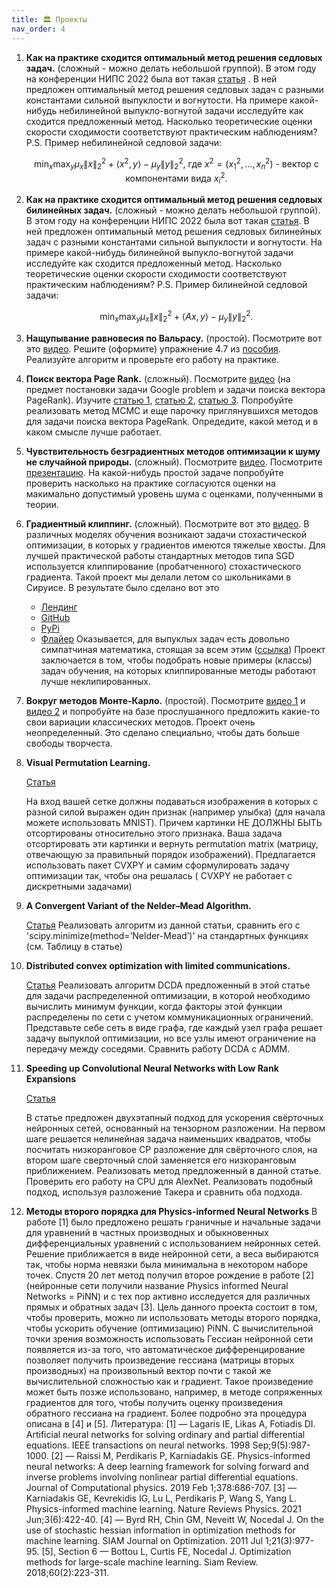 ```yaml
---
title: 🏛 Проекты
nav_order: 4
---
```


1. **Как на практике сходится оптимальный метод решения седловых задач.** (сложный - можно делать небольшой группой).
    В этом году на конференции НИПС 2022 была вот такая [статья](https://arxiv.org/pdf/2205.05653.pdf) .
    В ней предложен оптимальный метод решения седловых задач с разными константами сильной выпуклости и вогнутости. На примере какой-нибудь небилинейной выпукло-вогнутой задачи исследуйте как сходится предложенный метод. Насколько теоретические оценки скорости сходимости соответствуют практическим наблюдениям? P.S. Пример небилинейной седловой задачи: 
    
    $$
    \min_x \max_y \mu_x \|x\|_2^2 + \langle x^2, y\rangle  - \mu_y \|y\|_2^2\text{, где } x^2 = (x_1^2,\ldots,x_n^2)\text{ - вектор с компонентами вида }x_i^2.
    $$

1. **Как на практике сходится оптимальный метод решения седловых билинейных задач.** (сложный - можно делать небольшой группой).
    В этом году на конференции НИПС 2022 была вот такая [статья](https://arxiv.org/pdf/2112.15199.pdf).
    В ней предложен оптимальный метод решения седловых билинейных задач с разными константами сильной выпуклости и вогнутости. На примере какой-нибудь билинейной выпукло-вогнутой задачи исследуйте как сходится предложенный метод. Насколько теоретические оценки скорости сходимости соответствуют практическим наблюдениям? P.S. Пример билинейной седловой задачи:
    
    $$ 
    \min_x \max_y \mu_x \|x\|_2^2 + \langle Ax, y\rangle  - \mu_y \|y\|_2^2.
    $$

1. **Нащупывание равновесия по Вальрасу.** (простой).
    Посмотрите вот это [видео](https://www.youtube.com/watch?v=NL_GbPU-sUE&t=637s). Решите (оформите) упражнение 4.7 из [пособия](https://opt.mipt.ru/posobie.pdf). Реализуйте алгоритм и проверьте его работу на практике.

1. **Поиск вектора Page Rank.** (сложный).
    Посмотрите [видео](https://www.youtube.com/watch?v=h8MBpaTeAaQ&feature=youtu.be) (на предмет постановки задачи Google problem и задачи поиска вектора PageRank). Изучите [статью 1](https://arxiv.org/pdf/1701.02595.pdf), [статью 2](http://www.mathnet.ru/links/3c3018349e419ecea3783e7589fd3cee/zvmmf10164.pdf), [статью 3](https://arxiv.org/pdf/1508.07607.pdf). Попробуйте реализовать метод MCMC и еще парочку приглянувшихся методов для задачи поиска вектора PageRank. Опредедите, какой метод и в каком смысле лучше работает.

1. **Чувствительность безградиентных методов оптимизации к шуму не случайной природы.** (сложный). 
    Посмотрите [видео](https://www.youtube.com/watch?v=S9ej3vwyfFo&t=1822s). Посмотрите [презентацию](https://www.overleaf.com/read/psvqbzqbddvs). На какой-нибудь простой задаче попробуйте проверить насколько на практике согласуются оценки на макимально допустимый уровень шума с оценками, полученными в теории.

1. **Градиентный клиппинг.** (сложный). 
    Посмотрите вот это [видео](http://www.mathnet.ru/php/seminars.phtml?option_lang=rus&presentid=35797). В различных моделях обучения возникают задачи стохастической оптимизации, в которых у градиентов имеются тяжелые хвосты. Для лучшей практической работы стандартных методов типа  SGD используется клиппирование (пробатченного) стохастического градиента. Такой проект мы делали летом со школьниками в Сируисе. В результате было сделано вот это
    * [Лендинг](https://bigchallenges.ru/clipping) 
    * [GitHub](https://github.com/EugGolovanov/TorchClippedOptimizers) 
    * [PyPi](https://pypi.org/project/torch-clip/) 
    * [Флайер](https://www.overleaf.com/project/62d80dc6d1f5d958e839e580) 
    Оказывается, для выпуклых задач есть довольно симпатчиная математика, стоящая за всем этим ([ссылка](https://arxiv.org/pdf/2106.05958.pdf))
    Проект заключается в том, чтобы подобрать новые примеры (классы) задач обучения, на которых клиппированные методы работают лучше неклипированных.

1. **Вокруг методов Монте-Карло.** (простой).
    Посмотрите [видео 1](http://www.mathnet.ru/php/seminars.phtml?option_lang=rus&presentid=6060) и [видео 2](http://www.mathnet.ru/php/seminars.phtml?presentid=6774&option_lang=rus) и попробуйте на базе прослушанного предложить какие-то свои вариации классических методов. Проект очень неопределенный. Это сделано специально, чтобы дать больше свободы творчеста.

1. **Visual Permutation Learning.**

    [Статья](https://arxiv.org/pdf/1704.02729.pdf)

    На вход вашей сетке должны подаваться изображения в которых с разной силой выражен один признак (например улыбка) (для начала можете использовать MNIST). Причем картинки НЕ ДОЛЖНЫ БЫТЬ отсортированы относительно этого признака. Ваша задача отсортировать эти картинки и вернуть permutation matrix (матрицу, отвечающую за правильный порядок изображений). Предлагается использовать пакет CVXPY и самим сформулировать задачу оптимизации так, чтобы она решалась ( CVXPY не работает с дискретными задачами)

1. **A Convergent Variant of the Nelder–Mead Algorithm.**

    [Статья](https://link.springer.com/article/10.1023/A:1014849028575)
    Реализовать алгоритм из данной статьи, сравнить его с 'scipy.minimize(method=’Nelder-Mead’)' на стандартных функциях (см. Таблицу в статье)

1. **Distributed convex optimization with limited communications.**
    
    [Статья](https://arxiv.org/pdf/1810.12457.pdf)
    Реализовать алгоритм DCDA предложенный в этой статье для задачи распределенной оптимизации, в которой необходимо вычислить минимум функции, когда факторы этой функции распределены по сети с учетом коммуникационных ограничений. Представьте себе сеть в виде графа, где каждый узел графа решает задачу выпуклой оптимизации, но все узлы имеют ограничение на передачу между соседями. Сравнить работу DCDA с ADMM.

1. **Speeding up Convolutional Neural Networks with Low Rank Expansions**

    [Статья](https://arxiv.org/pdf/1412.6553.pdf)
  
    В статье предложен двухэтапный подход для ускорения свёрточных нейронных сетей, основанный на тензорном разложении. На первом шаге решается нелинейная задача наименьших квадратов, чтобы посчитать низкоранговое CP разложение для свёрточного слоя, на втором шаге cверточный слой заменяется его низкоранговым приближением. Реализовать метод предложенный в данной статье. Проверить его работу на CPU для AlexNet. Реализовать подобный подход, используя разложение Такера и сравнить оба подхода.

1. **Методы второго порядка для Physics-informed Neural Networks**
    В работе [1] было предложено решать граничные и начальные задачи для уравнений в частных производных и обыкновенных дифференциальных уравнений с использованием нейронных сетей. Решение приближается в виде нейронной сети, а веса выбираются так, чтобы норма невязки была минимальна в некотором наборе точек. Спустя 20 лет метод получил второе рождение в работе [2] (нейронные сети получили название Physics informed Neural Networks = PiNN) и с тех пор активно исследуется для различных прямых и обратных задач [3].
    Цель данного проекта состоит в том, чтобы проверить, можно ли использовать методы второго порядка, чтобы ускорить обучение (оптимизацию) PiNN. С вычислительной точки зрения возможность использовать Гессиан нейронной сети появляется из-за того, что автоматическое дифференцирование позволяет получить произведение гессиана (матрицы вторых производных) на произвольный вектор почти с такой же вычислительной сложностью как и градиент. Такое произведение может быть позже использовано, например, в методе сопряженных градиентов для того, чтобы получить оценку произведения обратного гессиана на градиент. Более подробно эта процедура описана в [4] и [5].
    Литература:
    [1] — Lagaris IE, Likas A, Fotiadis DI. Artificial neural networks for solving ordinary and partial differential equations. IEEE transactions on neural networks. 1998 Sep;9(5):987-1000.
    [2] — Raissi M, Perdikaris P, Karniadakis GE. Physics-informed neural networks: A deep learning framework for solving forward and inverse problems involving nonlinear partial differential equations. Journal of Computational physics. 2019 Feb 1;378:686-707.
    [3] — Karniadakis GE, Kevrekidis IG, Lu L, Perdikaris P, Wang S, Yang L. Physics-informed machine learning. Nature Reviews Physics. 2021 Jun;3(6):422-40.
    [4] — Byrd RH, Chin GM, Neveitt W, Nocedal J. On the use of stochastic hessian information in optimization methods for machine learning. SIAM Journal on Optimization. 2011 Jul 1;21(3):977-95.
    [5], Section 6 — Bottou L, Curtis FE, Nocedal J. Optimization methods for large-scale machine learning. Siam Review. 2018;60(2):223-311.